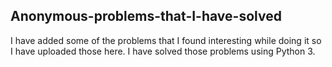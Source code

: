 ## Anonymous-problems-that-I-have-solved
I have added some of the problems that I found interesting while doing it so I have uploaded those here. I have solved those problems using Python 3. 
